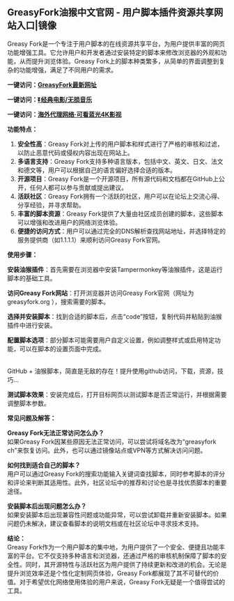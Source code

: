 <h2>GreasyFork油猴中文官网 - 用户脚本插件资源共享网站入口|镜像</h2>
<p>Greasy Fork是一个专注于用户脚本的在线资源共享平台，为用户提供丰富的网页功能增强工具。它允许用户和开发者通过安装特定的脚本来修改浏览器的外观和功能，从而提升浏览体验。Greasy Fork上的脚本种类繁多，从简单的界面调整到复杂的功能增强，满足了不同用户的需求。</p>
<p><strong>一键访问：</strong><a href="https://www.tdboxs.cn/sites/316.html" target="_blank"><strong>GreasyFork最新网址</strong></a></p>
<p><strong>一键访问：</strong><a href="https://pan.quark.cn/s/0db22432c259" target="_blank"><strong>⏬经典电影/无损音乐</strong></a></p>
<p><strong>一键访问：</strong><a href="http://ip.harmonylink.net/share/e82025" target="_blank"><strong>海外代理网络·可看蓝光4K影视</strong></a></p>
<p><strong>功能特点：</strong></p>
<ol>
  <li><strong>安全性高</strong>：Greasy Fork对上传的用户脚本和样式进行了严格的审核和过滤，以防止恶意代码或侵权内容出现在网站上。</li>
  <li><strong>多语言支持</strong>：Greasy Fork支持多种语言版本，包括中文、英文、日文、法文和德文等，用户可以根据自己的语言偏好选择合适的版本。</li>
  <li><strong>开源项目</strong>：Greasy Fork是一个开源项目，所有源代码和文档都在GitHub上公开，任何人都可以参与贡献或提出建议。</li>
  <li><strong>活跃社区</strong>：Greasy Fork拥有一个活跃的社区，用户可以在论坛上交流心得、分享经验，并寻求帮助。</li>
  <li><strong>丰富的脚本资源</strong>：Greasy Fork提供了大量由社区成员创建的脚本，这些脚本可以增强和改进用户的网络浏览体验。</li>
  <li><strong>便捷的访问方式</strong>：用户可以通过完全的DNS解析查找网站地址，并选择特定的服务提供商（如1.1.1.1）来顺利访问Greasy Fork官网。</li>
</ol>
<p><strong>使用步骤：</strong></p>
<p><strong>安装油猴插件</strong>：首先需要在浏览器中安装Tampermonkey等油猴插件，这是运行脚本的基础工具。</p>
<p><strong>访问Greasy Fork网站</strong>：打开浏览器并访问Greasy Fork官网（网址为greasyfork.org ），搜索需要的脚本。</p>
<p><strong>选择并安装脚本</strong>：找到合适的脚本后，点击“code”按钮，复制代码并粘贴到油猴插件中进行安装。</p>
<p><strong>配置脚本选项</strong>：部分脚本可能需要用户自定义设置，例如调整样式或启用特定功能，可以在脚本的设置页面中完成。<br>&nbsp;</p>
<p>GitHub + 油猴脚本，简直是无敌的存在！提升使用github访问，下载，资源，技巧...</p>
<p><strong>测试脚本效果</strong>：安装完成后，打开目标网页以测试脚本是否正常运行，并根据需要调整脚本参数。</p>
<p><strong>常见问题及解答：</strong></p>
<p><strong>Greasy Fork无法正常访问怎么办？</strong><br>如果Greasy Fork因某些原因无法正常访问，可以尝试将域名改为“greasyfork ch”来恢复访问。此外，也可以通过镜像站点或VPN等方式解决访问问题。</p>
<p><strong>如何找到适合自己的脚本？</strong><br>用户可以通过Greasy Fork的搜索功能输入关键词查找脚本，同时参考脚本的评分和评论来判断其适用性。此外，社区论坛中的推荐和讨论也是寻找优质脚本的重要途径。</p>
<p><strong>安装脚本后出现问题怎么办？</strong><br>如果安装脚本后出现兼容性问题或功能异常，可以尝试卸载并重新安装脚本。如果问题仍未解决，建议查看脚本的说明文档或在社区论坛中寻求技术支持。</p>
<p><strong>结论：</strong><br>Greasy Fork作为一个用户脚本的集中地，为用户提供了一个安全、便捷且功能丰富的平台。它不仅支持多种语言和浏览器，还通过严格的审核机制保障了脚本的安全性。同时，其开源特性与活跃社区为用户提供了持续更新和改进的机会。无论是提升浏览效率还是个性化定制网页体验，Greasy Fork都展现了其不可替代的价值。对于希望优化网络使用体验的用户来说，Greasy Fork无疑是一个值得尝试的工具。</p>
